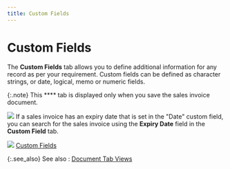 ```yaml
---
title: Custom Fields
---
```


# Custom Fields


The **Custom Fields** tab allows  you to define additional information for any record as per your requirement.  Custom fields can be defined as character strings, or date, logical, memo  or numeric fields.


{:.note}
This **** tab is  displayed only when you save the sales invoice document.


![]({{site.sp_baseurl}}/img/example.gif) If  a sales invoice has an expiry  date that is set in the "Date" custom field, you can search  for the sales invoice using the **Expiry 
 Date** field in the **Custom Field** tab.


![]({{site.sp_baseurl}}/img/lens.gif) [Custom  Fields]({{site.sc_chm}}/options/miscellaneous-set-up/custom-fields/creating_user_defined_custom_fields.html)


{:.see_also}
See also
: [Document  Tab Views]({{site.sp_baseurl}}/misc/document_view_details_sales_invoices_step_by_step.html)
